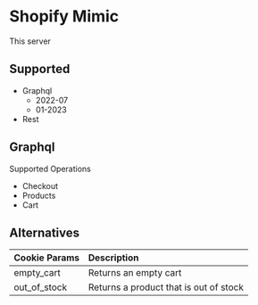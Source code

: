 # Shopify Mimic

This server 

## Supported

- Graphql
  - 2022-07
  - 01-2023
- Rest

## Graphql

Supported Operations

- Checkout
- Products
- Cart

## Alternatives

| Cookie Params | Description                            |
| :------------ | :------------------------------------- |
| empty_cart    | Returns an empty cart                  |
| out_of_stock  | Returns a product that is out of stock |
